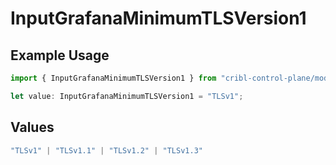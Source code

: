 # InputGrafanaMinimumTLSVersion1

## Example Usage

```typescript
import { InputGrafanaMinimumTLSVersion1 } from "cribl-control-plane/models/operations";

let value: InputGrafanaMinimumTLSVersion1 = "TLSv1";
```

## Values

```typescript
"TLSv1" | "TLSv1.1" | "TLSv1.2" | "TLSv1.3"
```
